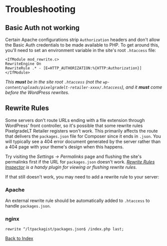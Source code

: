 # Troubleshooting

## Basic Auth not working

Certain Apache configurations strip `Authorization` headers and don't allow the Basic Auth credentials to be made available to PHP. To get around this, you'll need to set an environment variable in the site's root `.htaccess` file:

```
<IfModule mod_rewrite.c>
RewriteEngine On
RewriteRule .* - [E=HTTP_AUTHORIZATION:%{HTTP:Authorization}]
</IfModule>
```

*This __must__ be in the site root `.htaccess` (not the `wp-content/uploads/pixelgradelt-retailer-xxxx/.htaccess`), and it __must__ come before the WordPress rewrites.*

## Rewrite Rules

Some servers don't route URLs ending with a file extension through WordPress' front controller, so it's possible that some rewrite rules PixelgradeLT Retailer registers won't work. This primarily affects the route that delivers the `packages.json` file for Composer since it ends in `.json`. You will typically see a 404 error document generated by the server rather than a 404 page with your theme's design when this happens.

Try visiting the _Settings &rarr; Permalinks_ page and flushing the site's permalinks first if the URL for `packages.json` doesn't work. _[Rewrite Rules Inspector](https://wordpress.org/plugins/rewrite-rules-inspector/) is a handy plugin for viewing or flushing rewrite rules._

If that still doesn't work, you may need to add a rewrite rule to your server:

### Apache

An external rewrite rule should be automatically added to `.htaccess` to handle `packages.json`.

### nginx

`rewrite ^/ltpackagist/packages.json$ /index.php last;`

[Back to Index](index.md)

